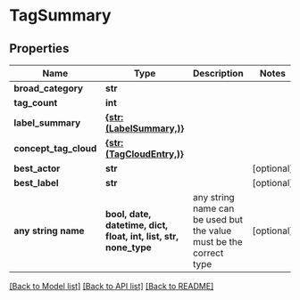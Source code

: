 # TagSummary


## Properties
Name | Type | Description | Notes
------------ | ------------- | ------------- | -------------
**broad_category** | **str** |  | 
**tag_count** | **int** |  | 
**label_summary** | [**{str: (LabelSummary,)}**](LabelSummary.md) |  | 
**concept_tag_cloud** | [**{str: (TagCloudEntry,)}**](TagCloudEntry.md) |  | 
**best_actor** | **str** |  | [optional] 
**best_label** | **str** |  | [optional] 
**any string name** | **bool, date, datetime, dict, float, int, list, str, none_type** | any string name can be used but the value must be the correct type | [optional]

[[Back to Model list]](../README.md#documentation-for-models) [[Back to API list]](../README.md#documentation-for-api-endpoints) [[Back to README]](../README.md)


